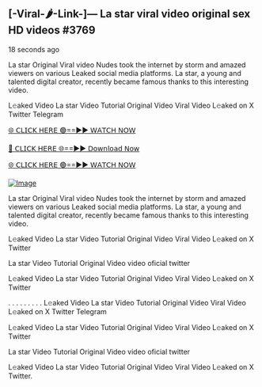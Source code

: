 ## [-Viral-🌶-Link-]— La star viral video original sex HD videos #3769

18 seconds ago

La star Original Viral video Nudes took the internet by storm and amazed viewers on various Leaked social media platforms. La star, a young and talented digital creator, recently became famous thanks to this interesting video.

L𝚎aked Video La star Video Tutorial Original Video Viral Video L𝚎aked on X Twitter Telegram

[🌐 𝖢𝖫𝖨𝖢𝖪 𝖧𝖤𝖱𝖤 🟢==►► 𝖶𝖠𝖳𝖢𝖧 𝖭𝖮𝖶](https://3-tanei-pinik.blogspot.com/2025/02/viral-video.html)

[🔴 𝖢𝖫𝖨𝖢𝖪 𝖧𝖤𝖱𝖤 🌐==►► 𝖣𝗈𝗐𝗇𝗅𝗈𝖺𝖽 𝖭𝗈𝗐](https://3-tanei-pinik.blogspot.com/2025/02/viral-video.html)

[🌐 𝖢𝖫𝖨𝖢𝖪 𝖧𝖤𝖱𝖤 🟢==►► 𝖶𝖠𝖳𝖢𝖧 𝖭𝖮𝖶](https://3-tanei-pinik.blogspot.com/2025/02/viral-video.html)

[![Image](https://github.com/user-attachments/assets/ff3b7bd4-415c-4ca3-a6c8-b1f096193c29)](https://3-tanei-pinik.blogspot.com/2025/02/viral-video.html)

La star Original Viral video Nudes took the internet by storm and amazed viewers on various Leaked social media platforms. La star, a young and talented digital creator, recently became famous thanks to this interesting video.

L𝚎aked Video La star Video Tutorial Original Video Viral Video L𝚎aked on X Twitter

La star Video Tutorial Original Video video oficial twitter

L𝚎aked Video La star Video Tutorial Original Video Viral Video L𝚎aked on X Twitter

. . . . . . . . . L𝚎aked Video La star Video Tutorial Original Video Viral Video L𝚎aked on X Twitter Telegram

L𝚎aked Video La star Video Tutorial Original Video Viral Video L𝚎aked on X Twitter

La star Video Tutorial Original Video video oficial twitter

L𝚎aked Video La star Video Tutorial Original Video Viral Video L𝚎aked on X Twitter.
